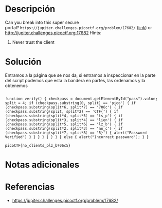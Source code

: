# Descripción
Can you break into this super secure portal? `https://jupiter.challenges.picoctf.org/problem/17682/` ([link](https://jupiter.challenges.picoctf.org/problem/17682/)) or http://jupiter.challenges.picoctf.org:17682
Hints:
1. Never trust the client
# Solución
Entramos a la página que se nos da, si entramos a inspeccionar en la parte del script podemos que esta la bandera en partes, las ordenamos y la obtenemos
```
  
function verify() { checkpass = document.getElementById("pass").value; split = 4; if (checkpass.substring(0, split) == 'pico') { if (checkpass.substring(split*6, split*7) == '706c') { if (checkpass.substring(split, split*2) == 'CTF{') { if (checkpass.substring(split*4, split*5) == 'ts_p') { if (checkpass.substring(split*3, split*4) == 'lien') { if (checkpass.substring(split*5, split*6) == 'lz_b') { if (checkpass.substring(split*2, split*3) == 'no_c') { if (checkpass.substring(split*7, split*8) == '5}') { alert("Password Verified") } } } } } } } } else { alert("Incorrect password"); } }

picoCTF{no_clients_plz_b706c5}
```
# Notas adicionales
# Referencias
- https://jupiter.challenges.picoctf.org/problem/17682/
